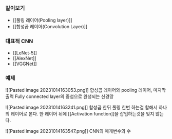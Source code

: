 ### 같이보기
- [[풀링 레이어(Pooling layer)]]
- [[합성곱 레이어(Convolution Layer)]]

### 대표적 CNN
- [[LeNet-5]]
- [[AlexNet]]
- [[VGGNet]]

### 예제
![[Pasted image 20231014163053.png]]
합성곱 레이어와 pooling 레이어, 마지막 출력 Fully connected layer의 중첩으로 완성되는 신경망

![[Pasted image 20231014163241.png]]
합성곱 한뒤 풀링 한번 하는걸 합해서 하나의 레이어로 본다.
한 레이어 뒤에 [[Activation function]]을 삽입하는것을 잊지 않는다.

![[Pasted image 20231014163547.png]]
CNN의 매개변수의 수